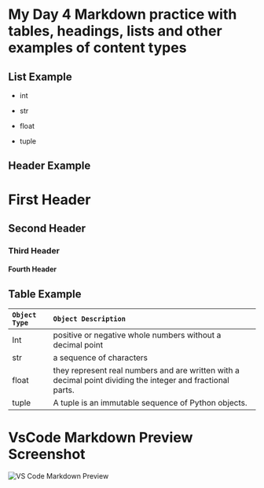 # My Day 4 Markdown practice with tables, headings, lists and other examples of content types 

## List Example

* int

* str

* float

* tuple

## Header Example

# First Header
## Second Header
### Third Header
#### Fourth Header 

## Table Example

| `Object Type` | `Object Description`                       |
| :-----------  | :------------------
|  Int          | positive or negative whole numbers without a decimal point
|  str          | a sequence of characters
|  float        | they represent real numbers and are written with a decimal point dividing the integer and fractional parts.
|  tuple        | A tuple is an immutable sequence of Python objects.


# VsCode Markdown Preview Screenshot
![VS Code Markdown Preview](https://user-images.githubusercontent.com/29227654/80854458-722b9880-8c30-11ea-96b9-8f774b6319c1.PNG)



